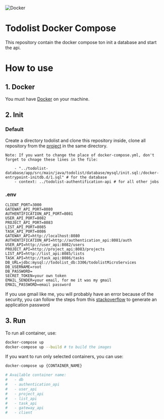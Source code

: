 ![Docker](https://img.shields.io/badge/docker-%230db7ed.svg?style=for-the-badge&logo=docker&logoColor=white)

# Todolist Docker Compose

This repository contain the docker compose ton init a database and start the api.

# How to use

## 1. Docker

You must have [Docker](https://www.docker.com/) on your machine.

## 2. Init

### Default
Create a directory todolist and clone this repository inside, clone all repository from the [project](https://gitlab.com/todolist-micro-services) in the same directory. 

```
Note: If you want to change the place of docker-compose.yml, don't forget to chnage these lines in the file:

    - "../todolist-database/app/src/main/java/todolist/database/mysql/init.sql:/docker-entrypoint-initdb.d/1.sql" # for the database
    - context: ../todolist-authentification-api # for all other jobs
```

### .env

```bach
CLIENT_PORT=3000
GATEWAY_API_PORT=8080
AUTHENTIFICATION_API_PORT=8081
USER_API_PORT=8082
PROJECT_API_PORT=8083
LIST_API_PORT=8085
TASK_API_PORT=8086
GATEWAY_API=http://localhost:8080
AUTHENTIFICATION_API=http://authentication_api:8081/auth
USER_API=http://user_api:8082/users
PROJECT_API=http://project_api:8083/projects
LIST_API=http://list_api:8085/lists
TASK_API=http://task_api:8086/tasks
DB_URL=jdbc:mysql://todolist_db:3306/todolistMicroServices
DB_USERNAME=root
DB_PASSWORD=
SECRET_TOKEN=your own token
EMAIL_SENDER=your email, for me it was my gmail
EMAIL_PASSWORD=email password 
```

If you use gmail like me, you will probably have an error because of the security, you can follow the steps from this [stackoverflow](https://stackoverflow.com/questions/2965251/javamail-with-gmail-535-5-7-1-username-and-password-not-accepted) to generate an application password

## 3. Run

To run all container, use:

```bash
docker-compose up
docker-compose up --build # to build the images
```

If you want to run only selected containers, you can use:
```bash
docker-compose up {CONTAINER_NAME}

# Available container name:
#   - db
#   - authentication_api
#   - user_api
#   - project_api
#   - list_api
#   - task_api
#   - gateway_api
#   - client
```
